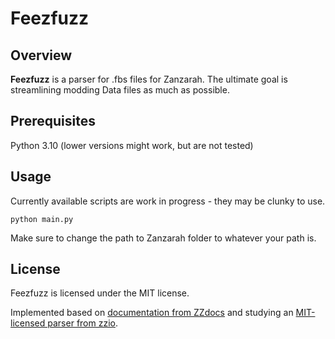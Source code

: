 # Feezfuzz

## Overview

**Feezfuzz** is a parser for .fbs files for Zanzarah. The ultimate goal is streamlining modding Data files as much as possible.

## Prerequisites

Python 3.10 (lower versions might work, but are not tested)

## Usage

Currently available scripts are work in progress - they may be clunky to use.

`python main.py`

Make sure to change the path to Zanzarah folder to whatever your path is.

## License

Feezfuzz is licensed under the MIT license.

Implemented based on [documentation from ZZdocs](https://github.com/helco/zzdocs/) and studying an [MIT-licensed parser from zzio](https://github.com/helco/zzio).
